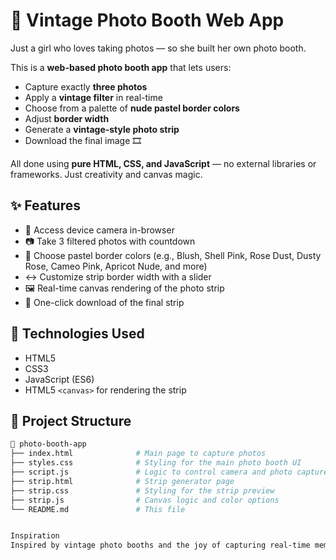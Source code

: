 # 📸 Vintage Photo Booth Web App

Just a girl who loves taking photos — so she built her own photo booth.

This is a **web-based photo booth app** that lets users:
- Capture exactly **three photos**
- Apply a **vintage filter** in real-time
- Choose from a palette of **nude pastel border colors**
- Adjust **border width**
- Generate a **vintage-style photo strip**
- Download the final image 🎞️

All done using **pure HTML, CSS, and JavaScript** — no external libraries or frameworks. Just creativity and canvas magic.

## ✨ Features

- 🎥 Access device camera in-browser
- 📷 Take 3 filtered photos with countdown
- 🎨 Choose pastel border colors (e.g., Blush, Shell Pink, Rose Dust, Dusty Rose, Cameo Pink, Apricot Nude, and more)
- ↔️ Customize strip border width with a slider
- 🖼️ Real-time canvas rendering of the photo strip
- 💾 One-click download of the final strip

## 🚀 Technologies Used

- HTML5
- CSS3
- JavaScript (ES6)
- HTML5 `<canvas>` for rendering the strip

## 📂 Project Structure

```bash
📁 photo-booth-app
├── index.html              # Main page to capture photos
├── styles.css              # Styling for the main photo booth UI
├── script.js               # Logic to control camera and photo capture
├── strip.html              # Strip generator page
├── strip.css               # Styling for the strip preview
├── strip.js                # Canvas logic and color options
└── README.md               # This file


Inspiration
Inspired by vintage photo booths and the joy of capturing real-time memories with aesthetic vibes — all built using only core web technologies.
